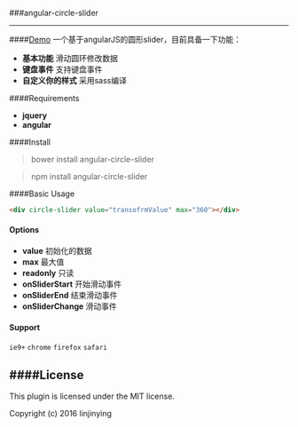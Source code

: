 ###angular-circle-slider

-------
####[Demo](http://w3cin.com/demo/angular-circle-slider/index.html)
一个基于angularJS的圆形slider，目前具备一下功能：
- **基本功能** 滑动圆环修改数据
- **键盘事件** 支持键盘事件
- **自定义你的样式** 采用sass编译

####Requirements
- **jquery**
- **angular**

####Install
> bower install angular-circle-slider

> npm install angular-circle-slider

####Basic Usage
```html
<div circle-slider value="transofrmValue" max="360"></div>
```

#### Options
- **value**  初始化的数据
- **max** 最大值
- **readonly** 只读
- **onSliderStart** 开始滑动事件
- **onSliderEnd** 结束滑动事件
- **onSliderChange** 滑动事件

#### Support
`ie9+`  `chrome` `firefox` `safari`

####License
--------
This plugin is licensed under the MIT license.

Copyright (c) 2016 linjinying